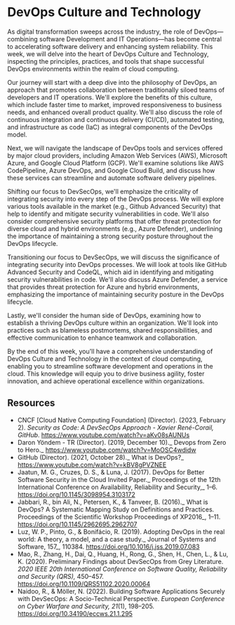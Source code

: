 # DevOps Culture and Technology

As digital transformation sweeps across the industry, the role of DevOps—combining software Development and IT Operations—has become central to accelerating software delivery and enhancing system reliability. This week, we will delve into the heart of DevOps Culture and Technology, inspecting the principles, practices, and tools that shape successful DevOps environments within the realm of cloud computing.

Our journey will start with a deep dive into the philosophy of DevOps, an approach that promotes collaboration between traditionally siloed teams of developers and IT operations. We'll explore the benefits of this culture, which include faster time to market, improved responsiveness to business needs, and enhanced overall product quality. We'll also discuss the role of continuous integration and continuous delivery (CI/CD), automated testing, and infrastructure as code (IaC) as integral components of the DevOps model.

Next, we will navigate the landscape of DevOps tools and services offered by major cloud providers, including Amazon Web Services (AWS), Microsoft Azure, and Google Cloud Platform (GCP). We'll examine solutions like AWS CodePipeline, Azure DevOps, and Google Cloud Build, and discuss how these services can streamline and automate software delivery pipelines.

Shifting our focus to DevSecOps, we'll emphasize the criticality of integrating security into every step of the DevOps process. We will explore various tools available in the market (e.g., Github Advanced Security) that help to identify and mitigate security vulnerabilities in code. We'll also consider comprehensive security platforms that offer threat protection for diverse cloud and hybrid environments (e.g., Azure Defender), underlining the importance of maintaining a strong security posture throughout the DevOps lifecycle. 

Transitioning our focus to DevSecOps, we will discuss the significance of integrating security into DevOps processes. We will look at tools like GitHub Advanced Security and CodeQL, which aid in identifying and mitigating security vulnerabilities in code. We'll also discuss Azure Defender, a service that provides threat protection for Azure and hybrid environments, emphasizing the importance of maintaining security posture in the DevOps lifecycle.

Lastly, we'll consider the human side of DevOps, examining how to establish a thriving DevOps culture within an organization. We'll look into practices such as blameless postmortems, shared responsibilities, and effective communication to enhance teamwork and collaboration.

By the end of this week, you'll have a comprehensive understanding of DevOps Culture and Technology in the context of cloud computing, enabling you to streamline software development and operations in the cloud. This knowledge will equip you to drive business agility, foster innovation, and achieve operational excellence within organizations.

## Resources

* CNCF [Cloud Native Computing Foundation] (Director). (2023, February 2). _Security as Code: A DevSecOps Approach - Xavier René-Corail, GitHub_. https://www.youtube.com/watch?v=aKv08sAUNUs
* Daron Yöndem - TR (Director). (2019, December 10)._ Devops from Zero to Hero._ https://www.youtube.com/watch?v=MoOSC4wdidw
* GitHub (Director). (2021, October 28)._ What is DevOps?_ https://www.youtube.com/watch?v=kBV8gPVZNEE
* Jaatun, M. G., Cruzes, D. S., & Luna, J. (2017). DevOps for Better Software Security in the Cloud Invited Paper._ Proceedings of the 12th International Conference on Availability, Reliability and Security,_ 1–6. https://doi.org/10.1145/3098954.3103172
* Jabbari, R., bin Ali, N., Petersen, K., & Tanveer, B. (2016)._ What is DevOps? A Systematic Mapping Study on Definitions and Practices. Proceedings of the Scientific Workshop Proceedings of XP2016_, 1–11. https://doi.org/10.1145/2962695.2962707
* Luz, W. P., Pinto, G., & Bonifácio, R. (2019). Adopting DevOps in the real world: A theory, a model, and a case study._ Journal of Systems and Software, 157_, 110384. https://doi.org/10.1016/j.jss.2019.07.083
* Mao, R., Zhang, H., Dai, Q., Huang, H., Rong, G., Shen, H., Chen, L., & Lu, K. (2020). Preliminary Findings about DevSecOps from Grey Literature. _2020 IEEE 20th International Conference on Software Quality, Reliability and Security (QRS),_ 450–457. https://doi.org/10.1109/QRS51102.2020.00064
* Naidoo, R., & Möller, N. (2022). Building Software Applications Securely with DevSecOps: A Socio-Technical Perspective. _European Conference on Cyber Warfare and Security, 21_(1), 198–205. https://doi.org/10.34190/eccws.21.1.295

